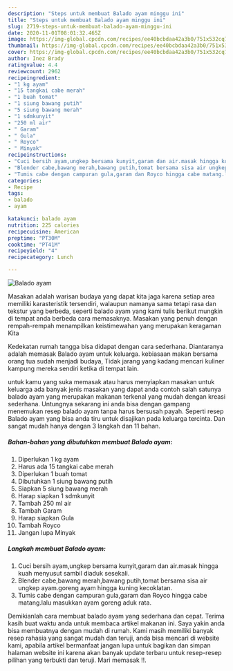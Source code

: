 ```yaml
---
description: "Steps untuk membuat Balado ayam minggu ini"
title: "Steps untuk membuat Balado ayam minggu ini"
slug: 2719-steps-untuk-membuat-balado-ayam-minggu-ini
date: 2020-11-01T08:01:32.465Z
image: https://img-global.cpcdn.com/recipes/ee40bcbdaa42a3b0/751x532cq70/balado-ayam-foto-resep-utama.jpg
thumbnail: https://img-global.cpcdn.com/recipes/ee40bcbdaa42a3b0/751x532cq70/balado-ayam-foto-resep-utama.jpg
cover: https://img-global.cpcdn.com/recipes/ee40bcbdaa42a3b0/751x532cq70/balado-ayam-foto-resep-utama.jpg
author: Inez Brady
ratingvalue: 4.4
reviewcount: 2962
recipeingredient:
- "1 kg ayam"
- "15 tangkai cabe merah"
- "1 buah tomat"
- "1 siung bawang putih"
- "5 siung bawang merah"
- "1 sdmkunyit"
- "250 ml air"
- " Garam"
- " Gula"
- " Royco"
- " Minyak"
recipeinstructions:
- "Cuci bersih ayam,ungkep bersama kunyit,garam dan air.masak hingga kuah menyusut sambil diaduk sesekali."
- "Blender cabe,bawang merah,bawang putih,tomat bersama sisa air ungkep ayam.goreng ayam hingga kuning kecoklatan."
- "Tumis cabe dengan campuran gula,garam dan Royco hingga cabe matang.lalu masukkan ayam goreng aduk rata."
categories:
- Recipe
tags:
- balado
- ayam

katakunci: balado ayam 
nutrition: 225 calories
recipecuisine: American
preptime: "PT30M"
cooktime: "PT41M"
recipeyield: "4"
recipecategory: Lunch

---
```



![Balado ayam](https://img-global.cpcdn.com/recipes/ee40bcbdaa42a3b0/751x532cq70/balado-ayam-foto-resep-utama.jpg)

Masakan adalah warisan budaya yang dapat kita jaga karena setiap area memiliki karasteristik tersendiri, walaupun namanya sama tetapi rasa dan tekstur yang berbeda, seperti balado ayam yang kami tulis berikut mungkin di tempat anda berbeda cara memasaknya. Masakan yang penuh dengan rempah-rempah menampilkan keistimewahan yang merupakan keragaman Kita



Kedekatan rumah tangga bisa didapat dengan cara sederhana. Diantaranya adalah memasak Balado ayam untuk keluarga. kebiasaan makan bersama orang tua sudah menjadi budaya, Tidak jarang yang kadang mencari kuliner kampung mereka sendiri ketika di tempat lain.

untuk kamu yang suka memasak atau harus menyiapkan masakan untuk keluarga ada banyak jenis masakan yang dapat anda contoh salah satunya balado ayam yang merupakan makanan terkenal yang mudah dengan kreasi sederhana. Untungnya sekarang ini anda bisa dengan gampang menemukan resep balado ayam tanpa harus bersusah payah.
Seperti resep Balado ayam yang bisa anda tiru untuk disajikan pada keluarga tercinta. Dan sangat mudah hanya dengan 3 langkah dan 11 bahan.


<!--inarticleads1-->

##### Bahan-bahan yang dibutuhkan membuat Balado ayam:

1. Diperlukan 1 kg ayam
1. Harus ada 15 tangkai cabe merah
1. Diperlukan 1 buah tomat
1. Dibutuhkan 1 siung bawang putih
1. Siapkan 5 siung bawang merah
1. Harap siapkan 1 sdmkunyit
1. Tambah 250 ml air
1. Tambah  Garam
1. Harap siapkan  Gula
1. Tambah  Royco
1. Jangan lupa  Minyak




<!--inarticleads2-->

##### Langkah membuat  Balado ayam:

1. Cuci bersih ayam,ungkep bersama kunyit,garam dan air.masak hingga kuah menyusut sambil diaduk sesekali.
1. Blender cabe,bawang merah,bawang putih,tomat bersama sisa air ungkep ayam.goreng ayam hingga kuning kecoklatan.
1. Tumis cabe dengan campuran gula,garam dan Royco hingga cabe matang.lalu masukkan ayam goreng aduk rata.




Demikianlah cara membuat balado ayam yang sederhana dan cepat. Terima kasih buat waktu anda untuk membaca artikel makanan ini. Saya yakin anda bisa membuatnya dengan mudah di rumah. Kami masih memiliki banyak resep rahasia yang sangat mudah dan teruji, anda bisa mencari di website kami, apabila artikel bermanfaat jangan lupa untuk bagikan dan simpan halaman website ini karena akan banyak update terbaru untuk resep-resep pilihan yang terbukti dan teruji. Mari memasak !!. 
